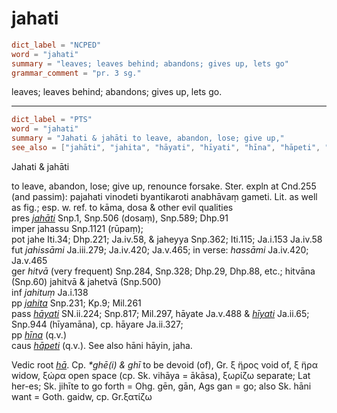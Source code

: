 # jahati

``` toml
dict_label = "NCPED"
word = "jahati"
summary = "leaves; leaves behind; abandons; gives up, lets go"
grammar_comment = "pr. 3 sg."
```

leaves; leaves behind; abandons; gives up, lets go.

--------------------

``` toml
dict_label = "PTS"
word = "jahati"
summary = "Jahati & jahāti to leave, abandon, lose; give up,"
see_also = ["jahāti", "jahita", "hāyati", "hīyati", "hīna", "hāpeti", "hā"]
```

Jahati & jahāti

to leave, abandon, lose; give up, renounce forsake. Ster. expln at Cnd.255 (and passim): pajahati vinodeti byantikaroti anabhāvaṃ gameti. Lit. as well as fig.; esp. w. ref. to kāma, dosa & other evil qualities  
pres *[jahāti](jahāti.md)* Snp.1, Snp.506 (dosaṃ), Snp.589; Dhp.91  
imper jahassu Snp.1121 (rūpaṃ);  
pot jahe Iti.34; Dhp.221; Ja.iv.58, & jaheyya Snp.362; Iti.115; Ja.i.153 Ja.iv.58  
fut *jahissāmi* Ja.iii.279; Ja.iv.420; Ja.v.465; in verse: *hassāmi* Ja.iv.420; Ja.v.465  
ger *hitvā* (very frequent) Snp.284, Snp.328; Dhp.29, Dhp.88, etc.; hitvāna (Snp.60) jahitvā & jahetvā (Snp.500)  
inf *jahituṃ* Ja.i.138  
pp *[jahita](jahita.md)* Snp.231; Kp.9; Mil.261  
pass *[hāyati](hāyati.md)* SN.ii.224; Snp.817; Mil.297, hāyate Ja.v.488 & *[hīyati](hīyati.md)* Ja.ii.65; Snp.944 (hīyamāna), cp. hāyare Ja.ii.327;  
pp *[hīna](hīna.md)* (q.v.)  
caus *[hāpeti](hāpeti.md)* (q.v.). See also hāni hāyin, jaha.

Vedic root *[hā](hā.md)*. Cp. *\*ghē(i) & ghī* to be devoid (of), Gr. ξ ̈ηρος void of, ξ ̈ηρα widow, ξώρα open space (cp. Sk. vihāya = ākāsa), ξωρίζω separate; Lat her\-es; Sk. jihīte to go forth = Ohg. gēn, gān, Ags gan = go; also Sk. hāni want = Goth. gaidw, cp. Gr.ξατίζω

